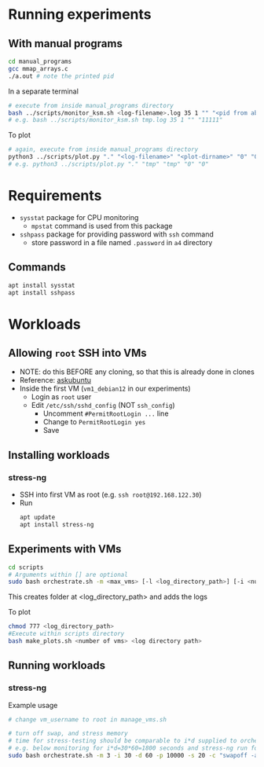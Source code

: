 # Running experiments

## With manual programs
```bash
cd manual_programs
gcc mmap_arrays.c
./a.out # note the printed pid
```

In a separate terminal
```bash
# execute from inside manual_programs directory
bash ../scripts/monitor_ksm.sh <log-filename>.log 35 1 "" "<pid from above>"
# e.g. bash ../scripts/monitor_ksm.sh tmp.log 35 1 "" "11111"
```

To plot
```bash
# again, execute from inside manual_programs directory
python3 ../scripts/plot.py "." "<log-filename>" "<plot-dirname>" "0" "0"
# e.g. python3 ../scripts/plot.py "." "tmp" "tmp" "0" "0"
```

# Requirements

- `sysstat` package for CPU monitoring
    - `mpstat` command is used from this package
- `sshpass` package for providing password with `ssh` command
    - store password in a file named `.password` in `a4` directory

## Commands
```bash
apt install sysstat
apt install sshpass
```

# Workloads

## Allowing `root` SSH into VMs

- NOTE: do this BEFORE any cloning, so that this is already done in clones
- Reference: [askubuntu](https://askubuntu.com/questions/511833/cant-ssh-in-as-root)
- Inside the first VM (`vm1_debian12` in our experiments)
    - Login as `root` user
    - Edit `/etc/ssh/sshd_config` (NOT `ssh_config`)
        - Uncomment `#PermitRootLogin ...` line
        - Change to `PermitRootLogin yes`
        - Save

## Installing workloads

### stress-ng

- SSH into first VM as root (e.g. `ssh root@192.168.122.30`)
- Run
    ```bash
    apt update
    apt install stress-ng
    ```

## Experiments with VMs 

```bash
cd scripts 
# Arguments within [] are optional
sudo bash orchestrate.sh -m <max_vms> [-l <log_directory_path>] [-i <num_intervals>] [-d <interval_duration>] [-p <pages_to_scan>] [-s <sleep_millisecs>] [-c <vm_command>]
```

This creates folder at <log_directory_path> and adds the logs  

To plot 
```bash
chmod 777 <log_directory_path> 
#Execute within scripts directory
bash make_plots.sh <number of vms> <log directory path> 
```

## Running workloads

### stress-ng

Example usage
```bash
# change vm_username to root in manage_vms.sh

# turn off swap, and stress memory
# time for stress-testing should be comparable to i*d supplied to orchestrate.sh
# e.g. below monitoring for i*d=30*60=1800 seconds and stress-ng run for 900 seconds
sudo bash orchestrate.sh -m 3 -i 30 -d 60 -p 10000 -s 20 -c "swapoff -a; stress-ng -m 2 -t 900"
```
